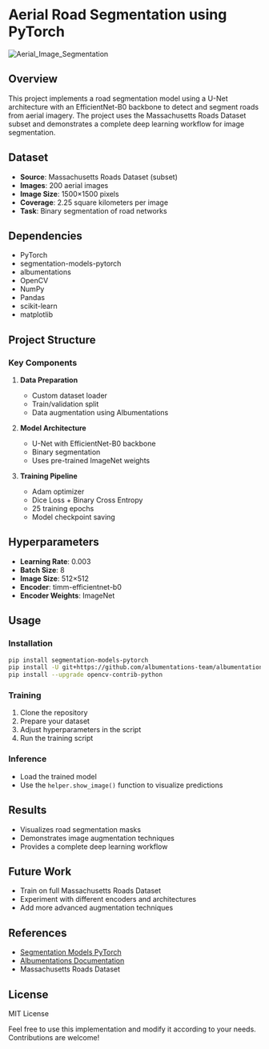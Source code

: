 # Aerial Road Segmentation using PyTorch

![Aerial_Image_Segmentation](https://github.com/user-attachments/assets/62ab7e9c-dbcb-4bf8-a201-43b471495dff)

## Overview
This project implements a road segmentation model using a U-Net architecture with an EfficientNet-B0 backbone to detect and segment roads from aerial imagery. The project uses the Massachusetts Roads Dataset subset and demonstrates a complete deep learning workflow for image segmentation.

## Dataset
- **Source**: Massachusetts Roads Dataset (subset)
- **Images**: 200 aerial images
- **Image Size**: 1500×1500 pixels
- **Coverage**: 2.25 square kilometers per image
- **Task**: Binary segmentation of road networks

## Dependencies
- PyTorch
- segmentation-models-pytorch
- albumentations
- OpenCV
- NumPy
- Pandas
- scikit-learn
- matplotlib

## Project Structure

### Key Components
1. **Data Preparation**
   - Custom dataset loader
   - Train/validation split
   - Data augmentation using Albumentations

2. **Model Architecture**
   - U-Net with EfficientNet-B0 backbone
   - Binary segmentation
   - Uses pre-trained ImageNet weights

3. **Training Pipeline**
   - Adam optimizer
   - Dice Loss + Binary Cross Entropy
   - 25 training epochs
   - Model checkpoint saving

## Hyperparameters
- **Learning Rate**: 0.003
- **Batch Size**: 8
- **Image Size**: 512×512
- **Encoder**: timm-efficientnet-b0
- **Encoder Weights**: ImageNet

## Usage

### Installation
```bash
pip install segmentation-models-pytorch
pip install -U git+https://github.com/albumentations-team/albumentations
pip install --upgrade opencv-contrib-python
```

### Training
1. Clone the repository
2. Prepare your dataset
3. Adjust hyperparameters in the script
4. Run the training script

### Inference
- Load the trained model
- Use the `helper.show_image()` function to visualize predictions

## Results
- Visualizes road segmentation masks
- Demonstrates image augmentation techniques
- Provides a complete deep learning workflow

## Future Work
- Train on full Massachusetts Roads Dataset
- Experiment with different encoders and architectures
- Add more advanced augmentation techniques

## References
- [Segmentation Models PyTorch](https://smp.readthedocs.io/en/latest/)
- [Albumentations Documentation](https://albumentations.ai/docs/)
- Massachusetts Roads Dataset

## License
MIT License

Feel free to use this implementation and modify it according to your needs. Contributions are welcome!
